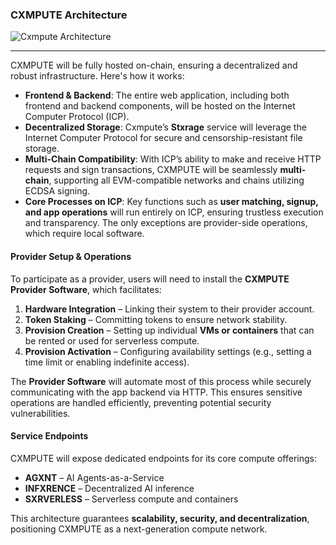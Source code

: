 ### **CXMPUTE Architecture**  

![Cxmpute Architecture](https://i.postimg.cc/zXSYbVJf/Screenshot-2025-02-07-at-6-48-47-PM.png)

---

CXMPUTE will be fully hosted on-chain, ensuring a decentralized and robust infrastructure. Here's how it works:  

- **Frontend & Backend**: The entire web application, including both frontend and backend components, will be hosted on the Internet Computer Protocol (ICP).  
- **Decentralized Storage**: Cxmpute’s **Stxrage** service will leverage the Internet Computer Protocol for secure and censorship-resistant file storage.  
- **Multi-Chain Compatibility**: With ICP’s ability to make and receive HTTP requests and sign transactions, CXMPUTE will be seamlessly **multi-chain**, supporting all EVM-compatible networks and chains utilizing ECDSA signing.  
- **Core Processes on ICP**: Key functions such as **user matching, signup, and app operations** will run entirely on ICP, ensuring trustless execution and transparency. The only exceptions are provider-side operations, which require local software.  

#### **Provider Setup & Operations**  

To participate as a provider, users will need to install the **CXMPUTE Provider Software**, which facilitates:  

1. **Hardware Integration** – Linking their system to their provider account.  
2. **Token Staking** – Committing tokens to ensure network stability.  
3. **Provision Creation** – Setting up individual **VMs or containers** that can be rented or used for serverless compute.  
4. **Provision Activation** – Configuring availability settings (e.g., setting a time limit or enabling indefinite access).  

The **Provider Software** will automate most of this process while securely communicating with the app backend via HTTP. This ensures sensitive operations are handled efficiently, preventing potential security vulnerabilities.  

#### **Service Endpoints**  

CXMPUTE will expose dedicated endpoints for its core compute offerings:  

- **AGXNT** – AI Agents-as-a-Service  
- **INFXRENCE** – Decentralized AI inference  
- **SXRVERLESS** – Serverless compute and containers  

This architecture guarantees **scalability, security, and decentralization**, positioning CXMPUTE as a next-generation compute network.  
